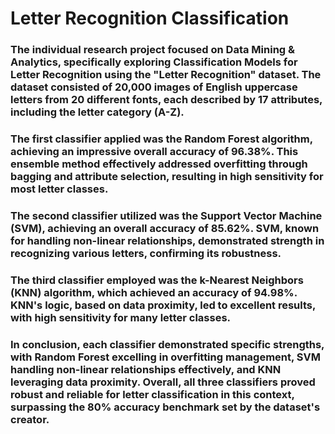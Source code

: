 # Letter Recognition Classification

### The individual research project focused on Data Mining & Analytics, specifically exploring Classification Models for Letter Recognition using the "Letter Recognition" dataset. The dataset consisted of 20,000 images of English uppercase letters from 20 different fonts, each described by 17 attributes, including the letter category (A-Z).

### The first classifier applied was the Random Forest algorithm, achieving an impressive overall accuracy of 96.38%. This ensemble method effectively addressed overfitting through bagging and attribute selection, resulting in high sensitivity for most letter classes.

### The second classifier utilized was the Support Vector Machine (SVM), achieving an overall accuracy of 85.62%. SVM, known for handling non-linear relationships, demonstrated strength in recognizing various letters, confirming its robustness.

### The third classifier employed was the k-Nearest Neighbors (KNN) algorithm, which achieved an accuracy of 94.98%. KNN's logic, based on data proximity, led to excellent results, with high sensitivity for many letter classes.

### In conclusion, each classifier demonstrated specific strengths, with Random Forest excelling in overfitting management, SVM handling non-linear relationships effectively, and KNN leveraging data proximity. Overall, all three classifiers proved robust and reliable for letter classification in this context, surpassing the 80% accuracy benchmark set by the dataset's creator.
